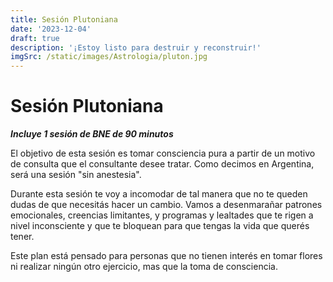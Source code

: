 ```yaml
---
title: Sesión Plutoniana
date: '2023-12-04'
draft: true
description: '¡Estoy listo para destruir y reconstruir!'
imgSrc: /static/images/Astrologia/pluton.jpg
---
```


# Sesión Plutoniana

**_Incluye 1 sesión de BNE de 90 minutos_**

El objetivo de esta sesión es tomar consciencia pura a partir de un motivo de consulta que el consultante desee tratar. Como decimos en Argentina, será una sesión "sin anestesia".

Durante esta sesión te voy a incomodar de tal manera que no te queden dudas de que necesitás hacer un cambio. Vamos a desenmarañar patrones emocionales, creencias limitantes, y programas y lealtades que te rigen a nivel inconsciente y que te bloquean para que tengas la vida que querés tener.

Este plan está pensado para personas que no tienen interés en tomar flores ni realizar ningún otro ejercicio, mas que la toma de consciencia.
